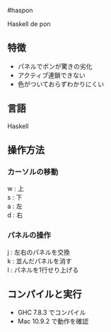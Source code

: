 #haspon

Haskell de pon

## 特徴
* パネルでポンが驚きの劣化
* アクティブ連鎖できない
* 色がついておらずわかりにくい

## 言語
Haskell

## 操作方法

### カーソルの移動
w : 上  
s : 下  
a : 左  
d : 右  

### パネルの操作
j : 左右のパネルを交換  
k : 並んだパネルを消す  
l : パネルを1行せり上げる  

## コンパイルと実行
* GHC 7.8.3 でコンパイル
* Mac 10.9.2 で動作を確認

